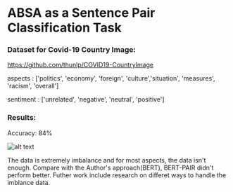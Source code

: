 # ABSA as a Sentence Pair Classification Task
### Dataset for Covid-19 Country Image:
https://github.com/thunlp/COVID19-CountryImage

aspects : ['politics', 'economy', 'foreign', 'culture','situation', 'measures', 'racism', 'overall']

sentiment : ['unrelated', 'negative', 'neutral', 'positive']

### Results: 
Accuracy: 84%

![alt text](http://https://github.com/yzhao156/ABSA_BERT_PAIR/edit/master/images/Score.png)

The data is extremely imbalance and for most aspects, the data isn't enough. Compare with the Author's approach(BERT), BERT-PAIR didn't perform better. Futher work include research on differet ways to handle the imblance data.
